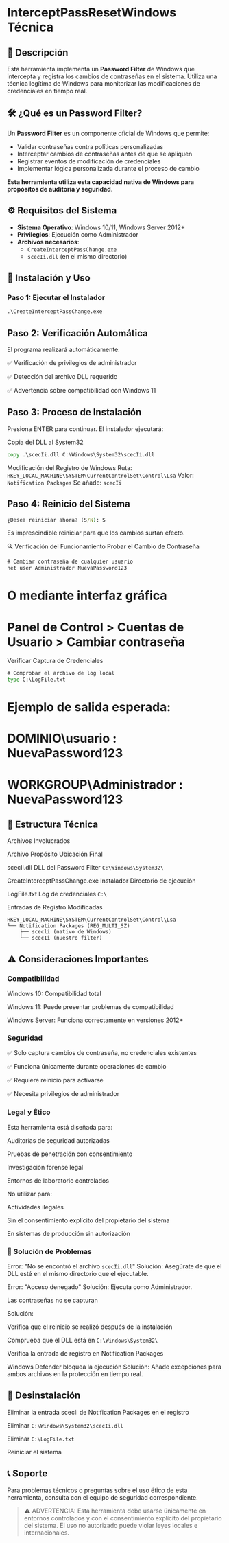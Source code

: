 # InterceptPassResetWindows Técnica

## 📖 Descripción

Esta herramienta implementa un **Password Filter** de Windows que intercepta y registra los cambios de contraseñas en el sistema. Utiliza una técnica legítima de Windows para monitorizar las modificaciones de credenciales en tiempo real.

## 🛠️ ¿Qué es un Password Filter?

Un **Password Filter** es un componente oficial de Windows que permite:
- Validar contraseñas contra políticas personalizadas
- Interceptar cambios de contraseñas antes de que se apliquen
- Registrar eventos de modificación de credenciales
- Implementar lógica personalizada durante el proceso de cambio

**Esta herramienta utiliza esta capacidad nativa de Windows para propósitos de auditoría y seguridad.**

## ⚙️ Requisitos del Sistema

- **Sistema Operativo**: Windows 10/11, Windows Server 2012+
- **Privilegios**: Ejecución como Administrador
- **Archivos necesarios**: 
  - `CreateInterceptPassChange.exe`
  - `scecIi.dll` (en el mismo directorio)

## 🚀 Instalación y Uso

### Paso 1: Ejecutar el Instalador

```cmd
.\CreateInterceptPassChange.exe
```

## Paso 2: Verificación Automática

El programa realizará automáticamente:

✅ Verificación de privilegios de administrador

✅ Detección del archivo DLL requerido

✅ Advertencia sobre compatibilidad con Windows 11

## Paso 3: Proceso de Instalación

Presiona ENTER para continuar. El instalador ejecutará:

Copia del DLL al System32

```cmd
copy .\scecIi.dll C:\Windows\System32\scecIi.dll
```

Modificación del Registro de Windows
Ruta: `HKEY_LOCAL_MACHINE\SYSTEM\CurrentControlSet\Control\Lsa`
Valor: `Notification Packages`
Se añade: `scecIi`

## Paso 4: Reinicio del Sistema

```cmd
¿Desea reiniciar ahora? (S/N): S
```

Es imprescindible reiniciar para que los cambios surtan efecto.

🔍 Verificación del Funcionamiento
Probar el Cambio de Contraseña

```cmd
# Cambiar contraseña de cualquier usuario
net user Administrador NuevaPassword123
```

# O mediante interfaz gráfica
# Panel de Control > Cuentas de Usuario > Cambiar contraseña
Verificar Captura de Credenciales

```cmd
# Comprobar el archivo de log local
type C:\LogFile.txt
```

# Ejemplo de salida esperada:
# DOMINIO\usuario : NuevaPassword123
# WORKGROUP\Administrador : NuevaPassword123

## 🔧 Estructura Técnica

Archivos Involucrados

Archivo	Propósito	Ubicación Final

scecIi.dll	DLL del Password Filter	`C:\Windows\System32\`

CreateInterceptPassChange.exe	Instalador	Directorio de ejecución

LogFile.txt	Log de credenciales	`C:\`

Entradas de Registro Modificadas

```
HKEY_LOCAL_MACHINE\SYSTEM\CurrentControlSet\Control\Lsa
└── Notification Packages (REG_MULTI_SZ)
    ├── scecli (nativo de Windows)
    └── scecIi (nuestro filter)
```

## ⚠️ Consideraciones Importantes

### Compatibilidad

Windows 10: Compatibilidad total

Windows 11: Puede presentar problemas de compatibilidad

Windows Server: Funciona correctamente en versiones 2012+

### Seguridad

✅ Solo captura cambios de contraseña, no credenciales existentes

✅ Funciona únicamente durante operaciones de cambio

✅ Requiere reinicio para activarse

✅ Necesita privilegios de administrador

### Legal y Ético

Esta herramienta está diseñada para:

Auditorías de seguridad autorizadas

Pruebas de penetración con consentimiento

Investigación forense legal

Entornos de laboratorio controlados

No utilizar para:

Actividades ilegales

Sin el consentimiento explícito del propietario del sistema

En sistemas de producción sin autorización

### 🐛 Solución de Problemas

Error: "No se encontró el archivo `scecIi.dll`"
Solución: Asegúrate de que el DLL esté en el mismo directorio que el ejecutable.

Error: "Acceso denegado"
Solución: Ejecuta como Administrador.

Las contraseñas no se capturan

Solución:

Verifica que el reinicio se realizó después de la instalación

Comprueba que el DLL está en `C:\Windows\System32\`

Verifica la entrada de registro en Notification Packages

Windows Defender bloquea la ejecución
Solución: Añade excepciones para ambos archivos en la protección en tiempo real.

## 🔄 Desinstalación

Eliminar la entrada scecIi de Notification Packages en el registro

Eliminar `C:\Windows\System32\scecIi.dll`

Eliminar `C:\LogFile.txt`

Reiniciar el sistema

## 📞 Soporte

Para problemas técnicos o preguntas sobre el uso ético de esta herramienta, consulta con el equipo de seguridad correspondiente.

> ⚠️ ADVERTENCIA: Esta herramienta debe usarse únicamente en entornos controlados y con el consentimiento explícito del propietario del sistema. El uso no autorizado puede violar leyes locales e internacionales.
